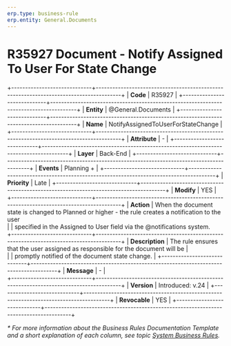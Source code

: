 ```yaml
---
erp.type: business-rule
erp.entity: General.Documents
---
```


# R35927 Document - Notify Assigned To User For State Change
+-----------------------------+---------------------------------------------------------------------------------------+
| **Code**                    | R35927                                                                                |
+-----------------------------+---------------------------------------------------------------------------------------+
| **Entity**                  | @General.Documents                                                                    |
+-----------------------------+---------------------------------------------------------------------------------------+
| **Name**                    | NotifyAssignedToUserForStateChange                                                    |
+-----------------------------+---------------------------------------------------------------------------------------+
| **Attribute**               | \-                                                                                    |
+-----------------------------+---------------------------------------------------------------------------------------+
| **Layer**                   | Back-End                                                                              |
+-----------------------------+---------------------------------------------------------------------------------------+
| **Events**                  | Planning +                                                                            |
+-----------------------------+---------------------------------------------------------------------------------------+
| **Priority**                | Late                                                                                  |
+-----------------------------+---------------------------------------------------------------------------------------+
| **Modify**                  | YES                                                                                   |
+-----------------------------+---------------------------------------------------------------------------------------+
| **Action**                  | When the document state is changed to Planned or higher - the rule creates a notification to the user      
|                             | specified in the Assigned to User field via the @notifications system.                                             
+-----------------------------+---------------------------------------------------------------------------------------+
| **Description**             | The rule ensures that the user assigned as responsible for the document will be       |     
|                             | promptly notified of the document state change.                                       |
+-----------------------------+---------------------------------------------------------------------------------------+
| **Message**                 | \-                                                                                    |                         
+-----------------------------+---------------------------------------------------------------------------------------+
| **Version**                 | Introduced: v.24                                                                      |
+-----------------------------+---------------------------------------------------------------------------------------+
| **Revocable**               | YES                                                                                   |
+-----------------------------+---------------------------------------------------------------------------------------+

*\* For more information about the Business Rules Documentation Template and a short explanation of each column, see
topic [System Business Rules](../templates/template-description-system-business-rules.md).*
